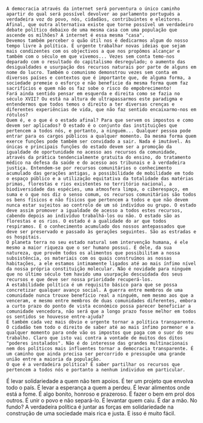 	A democracia através da internet será porventura o único caminho apartir do qual será possível devolver ao parlamento português a verdadeira voz do povo, nós, cidadãos, contribuintes e eleitores. Afinal, que outra alternativa existe que torne possível um verdadeiro debate político debaixo de uma mesma casa com uma população que ascende os milhões? A internet é essa mesma "casa".
	Devemos também perceber o quão útil nos é dedicarmos algum do nosso tempo livre à política. É urgente trabalhar novas ideias que sejam mais condizentes com os objectivos a que nos propômos alcançar e também com o século em que vivemos... Vezes sem conta temo-nos deparado com o resultado do capitalismo desregulado; o aumento das desigualdades e usurpação dos recursos naturais por parte de alguns em nome do lucro. Também o comunismo demonstrou vezes sem conta em diversos países e contextos que é importante que, de alguma forma, a sociedade premeie o esforço e não beneficie da mesma forma quem faz sacrifícios e quem não os faz sobe o risco do empobrecimento!
	Fará ainda sentido pensar em esquerda e direita como se fazia no século XVII? Ou está na altura de ultrapassarmos este paradigma e entendermos que todos temos o direito a ter diversas crenças e diferentes experiências de vida, que não faz sentido encaixarmo-nos em rótulos?
	Quem é, e o que é o estado afinal? Para que servem os impostos e como devem ser aplicados? O estado é o conjunto das instituições que pertencem a todos nós, e portanto, a ninguém... Qualquer pessoa pode entrar para os cargos públicos a qualquer momento. Da mesma forma quem exerce funções pode também ser convidado a sair. Nada é imutável. As únicas e principais funções do estado devem ser a promoção da igualdade de oportunidade no acesso aos recursos da comunidade, através da prática tendencialmente gratuita do ensino, do tratamento médico na defesa da saúde e do acesso aos tribunais e à verdadeira justiça. Entendem-se por recursos comunitários o conhecimento acumulado das gerações antigas, a possibilidade de mobilidade em todo o espaço público e a utilização equitativa da totalidade das matérias primas, florestas e rios existentes no território nacional, a biodiversidade das espécies, uma atmosfera limpa, o ciberespaço, em suma e o que nos diz o senso comum, os recursos comunitários são todos os bens físicos e não físicos que pertencem a todos e que não devem nunca estar sujeitos ao controlo de um só indivíduo ou grupo. O estado deve assim promover a igualdade de acesso a todos estes recursos, cabendo depois ao indivíduo trabalhá-los ou não. O estado são as florestas e os rios. O estado é a qualidade do ar que todos respiramos. É o conhecimento acumulado dos nossos antepassados que deve ser preservado e passado às gerações seguintes. São as estradas e os hospitais.
	O planeta terra no seu estado natural sem intervenção humana, é ele mesmo a maior riqueza que o ser humano possui. É dele, da sua natureza, que provêm todos os alimentos que possibilitam a nossa subsistência, os materiais com os quais construímos as nossas habitações, a ele estamos intimamente ligados até ao mais ínfimo nível da nossa própria constituição molecular. Não é novidade para ninguém que no último século tem havido uma usurpação descuidada dos seus recursos e que deve ser nossa prioridade recuperá-los.
	A estabilidade política é um requisito básico para que se possa concretizar qualquer avanço social. A guerra entre membros de uma comunidade nunca trouxe benefício real a ninguém, nem mesmo aos que a venceram, e mesmo entre membros de duas comunidades diferentes, embora a curto prazo do ponto de vista económico possa parecer beneficiar a comunidade vencedora, não será que a longo prazo fosse melhor em todos os sentidos se houvesse entre-ajuda?
	É também cada vez mais óbvio e urgente tornar a política transparente. O cidadão tem todo o direito de saber até ao mais ínfimo pormenor e a qualquer momento para onde vão os impostos que paga com o suor do seu trabalho. Claro que isto vai contra a vontade de muitos dos ditos "poderes instalados". Não é do interesse das grandes multinacionais nem dos políticos mais influentes tornar a democracia transparente. É um caminho que ainda precisa ser percorrido e pressupõe uma grande união entre a maioria da população.
	O que é a verdadeira política? É saber partilhar os recursos que pertencem a todos nós e portanto a nenhum individuo em particular.
É levar solidariedade a quem não tem apoios.
É ter um projeto que envolva todo o país. É levar a esperança a quem a perdeu. É levar alimentos onde está a fome. É algo bonito, honroso e prazeroso. É fazer o bem em prol dos outros. É unir o povo e não separá-lo. É levantar quem caiu. É dar a mão.
	No fundo?
	A verdadeira política é juntar as forças em solidariedade na construção de uma sociedade mais rica e justa.
	E isso é muito fácil. 

